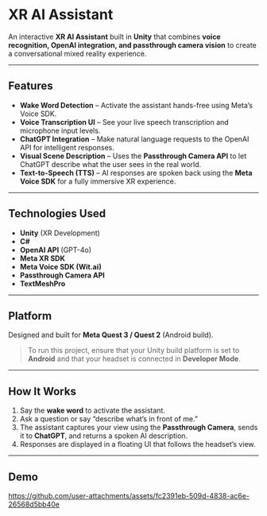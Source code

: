 # XR AI Assistant

An interactive **XR AI Assistant** built in **Unity** that combines **voice recognition, OpenAI integration, and passthrough camera vision** to create a conversational mixed reality experience.

---

## Features

-  **Wake Word Detection** – Activate the assistant hands-free using Meta’s Voice SDK.  
-  **Voice Transcription UI** – See your live speech transcription and microphone input levels.  
-  **ChatGPT Integration** – Make natural language requests to the OpenAI API for intelligent responses.  
-  **Visual Scene Description** – Uses the **Passthrough Camera API** to let ChatGPT describe what the user sees in the real world.  
-  **Text-to-Speech (TTS)** – AI responses are spoken back using the **Meta Voice SDK** for a fully immersive XR experience.

---

## Technologies Used

- **Unity** (XR Development)
- **C#**
- **OpenAI API** (GPT-4o)
- **Meta XR SDK**
- **Meta Voice SDK (Wit.ai)**
- **Passthrough Camera API**
- **TextMeshPro**

---

## Platform

Designed and built for **Meta Quest 3 / Quest 2** (Android build).  
> To run this project, ensure that your Unity build platform is set to **Android** and that your headset is connected in **Developer Mode**.

---

## How It Works

1. Say the **wake word** to activate the assistant.  
2. Ask a question or say “describe what’s in front of me.”  
3. The assistant captures your view using the **Passthrough Camera**, sends it to **ChatGPT**, and returns a spoken AI description.  
4. Responses are displayed in a floating UI that follows the headset’s view.

---

## Demo

https://github.com/user-attachments/assets/fc2391eb-509d-4838-ac6e-26568d5bb40e




